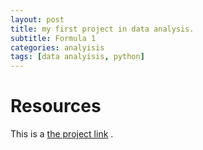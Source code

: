```yaml
---
layout: post
title: my first project in data analysis.
subtitle: Formula 1
categories: analyisis
tags: [data analyisis, python]
---
```


# Resources

This is a [the project link](https://github.com/a7madgamaltantawy/Data_Science_Projects/blob/master/IMDb%20Movies%20Sentiment%20Analysis.ipynb) .





